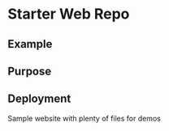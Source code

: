 # Starter Web Repo

## Example

## Purpose

## Deployment

		 

Sample website with plenty of files for demos